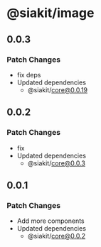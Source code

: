 # @siakit/image

## 0.0.3

### Patch Changes

- fix deps
- Updated dependencies
  - @siakit/core@0.0.19

## 0.0.2

### Patch Changes

- fix
- Updated dependencies
  - @siakit/core@0.0.3

## 0.0.1

### Patch Changes

- Add more components
- Updated dependencies
  - @siakit/core@0.0.2
